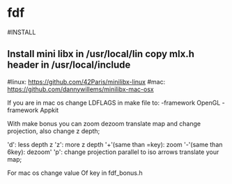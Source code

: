 # fdf

#INSTALL

## Install mini libx in /usr/local/lin copy mlx.h header in /usr/local/include
#linux: https://github.com/42Paris/minilibx-linux
#mac: https://github.com/dannywillems/minilibx-mac-osx

If you are in mac os change LDFLAGS in make file to:   -framework OpenGL -framework Appkit

With make bonus you can zoom dezoom translate map and change projection, also change z depth;

'd': less depth z
'z': more z depth
'+'(same than =key): zoom
'-'(same than 6key): dezoom'
'p': change projection parallel to iso
arrows translate your map;

For mac os change value Of key in fdf_bonus.h
